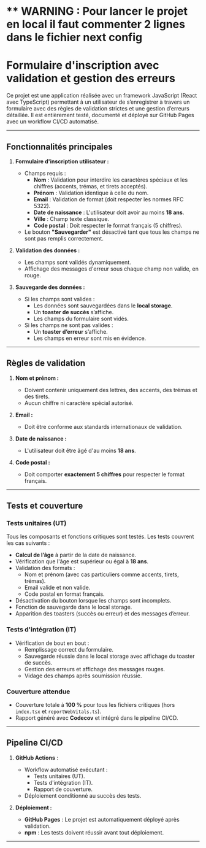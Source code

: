 # ** WARNING : Pour lancer le projet en local il faut commenter 2 lignes dans le fichier next config


# **Formulaire d'inscription avec validation et gestion des erreurs**

Ce projet est une application réalisée avec un framework JavaScript (React avec TypeScript) permettant à un utilisateur de s’enregistrer à travers un formulaire avec des règles de validation strictes et une gestion d’erreurs détaillée. Il est entièrement testé, documenté et déployé sur GitHub Pages avec un workflow CI/CD automatisé.

---

## **Fonctionnalités principales**

1. **Formulaire d'inscription utilisateur :**
    - Champs requis :
        - **Nom** : Validation pour interdire les caractères spéciaux et les chiffres (accents, trémas, et tirets acceptés).
        - **Prénom** : Validation identique à celle du nom.
        - **Email** : Validation de format (doit respecter les normes RFC 5322).
        - **Date de naissance** : L'utilisateur doit avoir au moins **18 ans**.
        - **Ville** : Champ texte classique.
        - **Code postal** : Doit respecter le format français (5 chiffres).
    - Le bouton **"Sauvegarder"** est désactivé tant que tous les champs ne sont pas remplis correctement.

2. **Validation des données :**
    - Les champs sont validés dynamiquement.
    - Affichage des messages d'erreur sous chaque champ non valide, en rouge.

3. **Sauvegarde des données :**
    - Si les champs sont valides :
        - Les données sont sauvegardées dans le **local storage**.
        - Un **toaster de succès** s’affiche.
        - Les champs du formulaire sont vidés.
    - Si les champs ne sont pas valides :
        - Un **toaster d’erreur** s’affiche.
        - Les champs en erreur sont mis en évidence.

---

## **Règles de validation**

1. **Nom et prénom :**
    - Doivent contenir uniquement des lettres, des accents, des trémas et des tirets.
    - Aucun chiffre ni caractère spécial autorisé.

2. **Email :**
    - Doit être conforme aux standards internationaux de validation.

3. **Date de naissance :**
    - L'utilisateur doit être âgé d'au moins **18 ans**.

4. **Code postal :**
    - Doit comporter **exactement 5 chiffres** pour respecter le format français.

---

## **Tests et couverture**

### **Tests unitaires (UT)**
Tous les composants et fonctions critiques sont testés. Les tests couvrent les cas suivants :
- **Calcul de l’âge** à partir de la date de naissance.
- Vérification que l'âge est supérieur ou égal à **18 ans**.
- Validation des formats :
    - Nom et prénom (avec cas particuliers comme accents, tirets, trémas).
    - Email valide et non valide.
    - Code postal en format français.
- Désactivation du bouton lorsque les champs sont incomplets.
- Fonction de sauvegarde dans le local storage.
- Apparition des toasters (succès ou erreur) et des messages d’erreur.

### **Tests d'intégration (IT)**
- Vérification de bout en bout :
    - Remplissage correct du formulaire.
    - Sauvegarde réussie dans le local storage avec affichage du toaster de succès.
    - Gestion des erreurs et affichage des messages rouges.
    - Vidage des champs après soumission réussie.

### **Couverture attendue**
- Couverture totale à **100 %** pour tous les fichiers critiques (hors `index.tsx` et `reportWebVitals.ts`).
- Rapport généré avec **Codecov** et intégré dans le pipeline CI/CD.

---

## **Pipeline CI/CD**

1. **GitHub Actions** :
    - Workflow automatisé exécutant :
        - Tests unitaires (UT).
        - Tests d'intégration (IT).
        - Rapport de couverture.
    - Déploiement conditionné au succès des tests.

2. **Déploiement :**
    - **GitHub Pages** : Le projet est automatiquement déployé après validation.
    - **npm** : Les tests doivent réussir avant tout déploiement.

---
